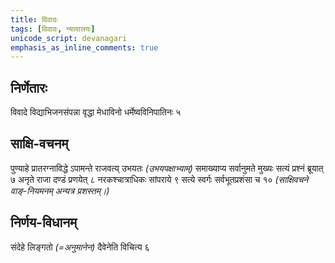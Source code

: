 ```yaml
---
title: विवादः
tags: [विवादः, न्यायालयः]
unicode_script: devanagari
emphasis_as_inline_comments: true
---
```

## निर्णेतारः
विवादे विद्याभिजनसंपन्ना वृद्धा मेधाविनो धर्मेष्वविनिपातिनः ५ 

## साक्षि-वचनम्
पुण्याहे प्रातरग्नाविद्धे ऽपामन्ते राजवत्य् उभयतः *(उभयपक्षाभ्याम्)* समाख्याप्य सर्वानुमते मुख्यः सत्यं प्रश्नं ब्रूयात् ७ अनृते राजा दण्डं प्रणयेत् ८ नरकश्चात्राधिकः सांपराये ९ सत्ये स्वर्गः सर्वभूतप्रशंसा च १०  *(साक्षिवचने वाङ्-नियमनम् अन्यत्र प्रशस्तम्।)*

## निर्णय-विधानम्
संदेहे लिङ्गतो *(=अनुमानेन)* दैवेनेति विचित्य ६ 